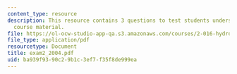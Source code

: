 ```yaml
---
content_type: resource
description: This resource contains 3 questions to test students understanding of
  course material.
file: https://ol-ocw-studio-app-qa.s3.amazonaws.com/courses/2-016-hydrodynamics-13-012-fall-2005/ba939f9390c29b1c3ef7f35f8de999ea_exam2_2004.pdf
file_type: application/pdf
resourcetype: Document
title: exam2_2004.pdf
uid: ba939f93-90c2-9b1c-3ef7-f35f8de999ea
---
```

